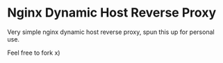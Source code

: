 # Nginx Dynamic Host Reverse Proxy

Very simple nginx dynamic host reverse proxy, spun this up for personal use.

Feel free to fork x) 